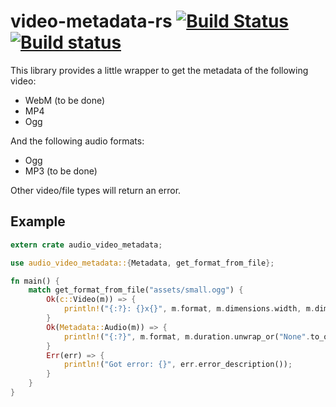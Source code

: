 # video-metadata-rs [![Build Status](https://travis-ci.org/GuillaumeGomez/audio-video-metadata.svg?branch=master)](https://travis-ci.org/GuillaumeGomez/audio-video-metadata) [![Build status](https://ci.appveyor.com/api/projects/status/3cp5f4g15hn2b6m3/branch/master?svg=true)](https://ci.appveyor.com/project/GuillaumeGomez/audio-video-metadata/branch/master)

This library provides a little wrapper to get the metadata of the following video:

* WebM (to be done)
* MP4
* Ogg

And the following audio formats:

* Ogg
* MP3 (to be done)

Other video/file types will return an error.

## Example

```rust
extern crate audio_video_metadata;

use audio_video_metadata::{Metadata, get_format_from_file};

fn main() {
    match get_format_from_file("assets/small.ogg") {
        Ok(c::Video(m)) => {
            println!("{:?}: {}x{}", m.format, m.dimensions.width, m.dimensions.height);
        }
        Ok(Metadata::Audio(m)) => {
            println!("{:?}", m.format, m.duration.unwrap_or("None".to_owned()));
        }
        Err(err) => {
            println!("Got error: {}", err.error_description());
        }
    }
}
```
